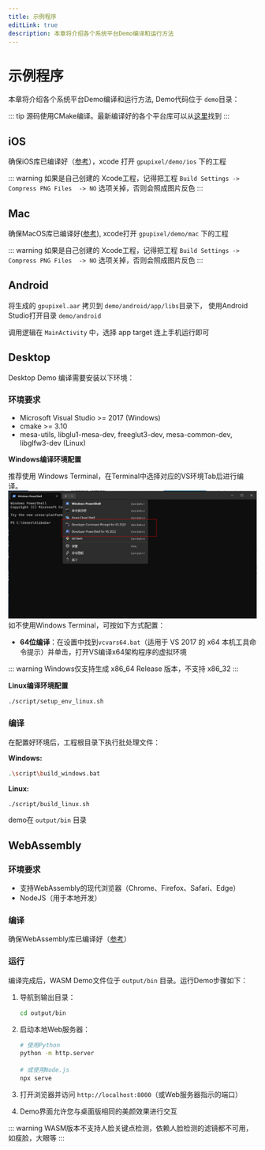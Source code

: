 ```yaml
---
title: 示例程序
editLink: true
description: 本章将介绍各个系统平台Demo编译和运行方法
---
```


# 示例程序

本章将介绍各个系统平台Demo编译和运行方法, Demo代码位于 `demo`目录：

::: tip
源码使用CMake编译。最新编译好的各个平台库可以从[这里](https://github.com/pixpark/gpupixel/releases/latest)找到
:::

## iOS
确保iOS库已编译好（[参考](build#ios)），xcode 打开 `gpupixel/demo/ios` 下的工程

::: warning
如果是自己创建的 Xcode工程，记得把工程 `Build Settings -> Compress PNG Files  -> NO` 选项关掉，否则会照成图片反色
:::

## Mac
确保MacOS库已编译好([参考](build#mac)), xcode打开 `gpupixel/demo/mac` 下的工程
 
::: warning
如果是自己创建的 Xcode工程，记得把工程 `Build Settings -> Compress PNG Files  -> NO` 选项关掉，否则会照成图片反色
:::

## Android

将生成的 `gpupixel.aar` 拷贝到 `demo/android/app/libs`目录下， 使用Android Studio打开目录 `demo/android`
 
调用逻辑在 `MainActivity` 中，选择 app target 连上手机运行即可

## Desktop

Desktop Demo 编译需要安装以下环境：

### 环境要求
- Microsoft Visual Studio >= 2017 (Windows)
- cmake >= 3.10
- mesa-utils, libglu1-mesa-dev, freeglut3-dev, mesa-common-dev, libglfw3-dev (Linux)

**Windows编译环境配置**

推荐使用 Windows Terminal，在Terminal中选择对应的VS环境Tab后进行编译。
![Windows Terminal](../../image/win-terminal.png)
如不使用Windows Terminal，可按如下方式配置：

- **64位编译**：在设置中找到`vcvars64.bat`（适用于 VS 2017 的 x64 本机工具命令提示）并单击，打开VS编译x64架构程序的虚拟环境

::: warning
Windows仅支持生成 x86_64 Release 版本，不支持 x86_32
:::
 
**Linux编译环境配置**

```bash
./script/setup_env_linux.sh
```

### 编译

在配置好环境后，工程根目录下执行批处理文件：

**Windows:**

```bash
.\script\build_windows.bat
```

**Linux:**

```bash
./script/build_linux.sh
```

demo在 `output/bin` 目录

## WebAssembly

### 环境要求
- 支持WebAssembly的现代浏览器（Chrome、Firefox、Safari、Edge）
- NodeJS（用于本地开发）

### 编译

确保WebAssembly库已编译好（[参考](build#webassembly-wasm)）

### 运行

编译完成后，WASM Demo文件位于 `output/bin` 目录。运行Demo步骤如下：

1. 导航到输出目录：
   ```bash
   cd output/bin
   ```

2. 启动本地Web服务器：
   ```bash
   # 使用Python
   python -m http.server
   
   # 或使用Node.js
   npx serve
   ```

3. 打开浏览器并访问 `http://localhost:8000`（或Web服务器指示的端口）

4. Demo界面允许您与桌面版相同的美颜效果进行交互

::: warning
WASM版本不支持人脸关键点检测，依赖人脸检测的滤镜都不可用，如瘦脸，大眼等
:::